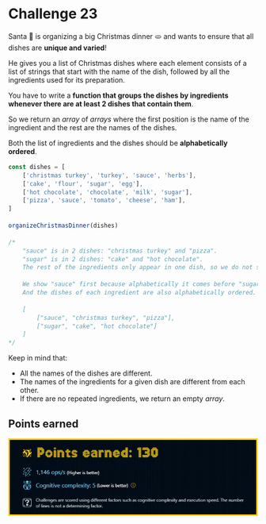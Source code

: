 # Challenge 23

Santa 🎅 is organizing a big Christmas dinner 🫓 and wants to ensure that all dishes are **unique and varied**!

He gives you a list of Christmas dishes where each element consists of a list of strings that start with the name of the dish, followed by all the ingredients used for its preparation.

You have to write a **function that groups the dishes by ingredients whenever there are at least 2 dishes that contain them**.

So we return an _array_ of _arrays_ where the first position is the name of the ingredient and the rest are the names of the dishes.

Both the list of ingredients and the dishes should be **alphabetically ordered**.

```js
const dishes = [
	['christmas turkey', 'turkey', 'sauce', 'herbs'],
	['cake', 'flour', 'sugar', 'egg'],
	['hot chocolate', 'chocolate', 'milk', 'sugar'],
	['pizza', 'sauce', 'tomato', 'cheese', 'ham'],
]

organizeChristmasDinner(dishes)

/*
    "sauce" is in 2 dishes: "christmas turkey" and "pizza".
    "sugar" is in 2 dishes: "cake" and "hot chocolate".
    The rest of the ingredients only appear in one dish, so we do not show them.

    We show "sauce" first because alphabetically it comes before "sugar".
    And the dishes of each ingredient are also alphabetically ordered.

    [
        ["sauce", "christmas turkey", "pizza"],
        ["sugar", "cake", "hot chocolate"]
    ]
*/
```

Keep in mind that:

- All the names of the dishes are different.
- The names of the ingredients for a given dish are different from each other.
- If there are no repeated ingredients, we return an empty _array_.

## Points earned

![130 points](../../.github/23-challenge-score.png)
